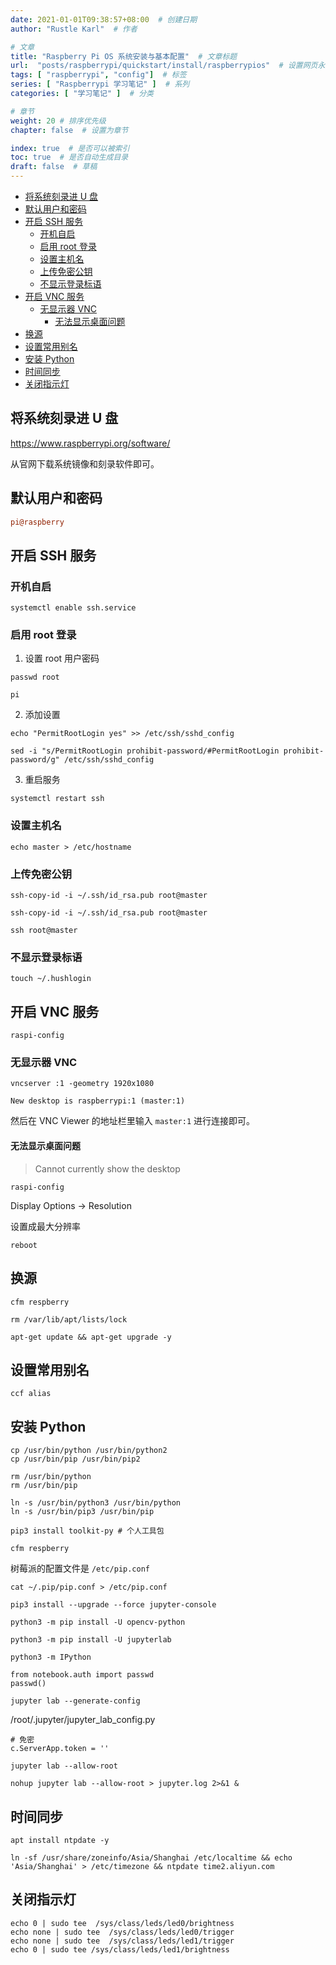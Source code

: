 ```yaml
---
date: 2021-01-01T09:38:57+08:00  # 创建日期
author: "Rustle Karl"  # 作者

# 文章
title: "Raspberry Pi OS 系统安装与基本配置"  # 文章标题
url:  "posts/raspberrypi/quickstart/install/raspberrypios"  # 设置网页永久链接
tags: [ "raspberrypi", "config"]  # 标签
series: [ "Raspberrypi 学习笔记" ]  # 系列
categories: [ "学习笔记" ]  # 分类

# 章节
weight: 20 # 排序优先级
chapter: false  # 设置为章节

index: true  # 是否可以被索引
toc: true  # 是否自动生成目录
draft: false  # 草稿
---
```


- [将系统刻录进 U 盘](#将系统刻录进-u-盘)
- [默认用户和密码](#默认用户和密码)
- [开启 SSH 服务](#开启-ssh-服务)
  - [开机自启](#开机自启)
  - [启用 root 登录](#启用-root-登录)
  - [设置主机名](#设置主机名)
  - [上传免密公钥](#上传免密公钥)
  - [不显示登录标语](#不显示登录标语)
- [开启 VNC 服务](#开启-vnc-服务)
  - [无显示器 VNC](#无显示器-vnc)
    - [无法显示桌面问题](#无法显示桌面问题)
- [换源](#换源)
- [设置常用别名](#设置常用别名)
- [安装 Python](#安装-python)
- [时间同步](#时间同步)
- [关闭指示灯](#关闭指示灯)

## 将系统刻录进 U 盘

https://www.raspberrypi.org/software/

从官网下载系统镜像和刻录软件即可。

## 默认用户和密码

```ini
pi@raspberry
```

## 开启 SSH 服务

### 开机自启

```shell
systemctl enable ssh.service
```

### 启用 root 登录

1. 设置 root 用户密码

```shell
passwd root
```

```shell
pi
```

2. 添加设置

```shell
echo "PermitRootLogin yes" >> /etc/ssh/sshd_config
```

```shell
sed -i "s/PermitRootLogin prohibit-password/#PermitRootLogin prohibit-password/g" /etc/ssh/sshd_config
```

3. 重启服务

```shell
systemctl restart ssh
```

### 设置主机名

```shell
echo master > /etc/hostname
```

### 上传免密公钥

```shell
ssh-copy-id -i ~/.ssh/id_rsa.pub root@master
```

```shell
ssh-copy-id -i ~/.ssh/id_rsa.pub root@master
```

```shell
ssh root@master
```

### 不显示登录标语

```shell
touch ~/.hushlogin
```

## 开启 VNC 服务

```shell
raspi-config
```

### 无显示器 VNC

```shell
vncserver :1 -geometry 1920x1080
```

```
New desktop is raspberrypi:1 (master:1)
```

然后在 VNC Viewer 的地址栏里输入 `master:1` 进行连接即可。

#### 无法显示桌面问题

> Cannot currently show the desktop


```shell
raspi-config
```

Display Options -> Resolution

设置成最大分辨率

```shell
reboot
```

## 换源

```shell
cfm respberry
```

```shell
rm /var/lib/apt/lists/lock
```

```shell
apt-get update && apt-get upgrade -y
```

## 设置常用别名

```shell
ccf alias
```

## 安装 Python

```shell
cp /usr/bin/python /usr/bin/python2
cp /usr/bin/pip /usr/bin/pip2
```

```shell
rm /usr/bin/python
rm /usr/bin/pip

ln -s /usr/bin/python3 /usr/bin/python
ln -s /usr/bin/pip3 /usr/bin/pip
```

```shell
pip3 install toolkit-py # 个人工具包
```

```shell
cfm respberry
```

树莓派的配置文件是 `/etc/pip.conf`

```shell
cat ~/.pip/pip.conf > /etc/pip.conf
```

```shell
pip3 install --upgrade --force jupyter-console
```

```shell
python3 -m pip install -U opencv-python
```


```shell
python3 -m pip install -U jupyterlab
```

```shell
python3 -m IPython
```

```shell
from notebook.auth import passwd
passwd()
```

```shell
jupyter lab --generate-config
```

/root/.jupyter/jupyter_lab_config.py

```shell
# 免密
c.ServerApp.token = ''
```

```shell
jupyter lab --allow-root
```

```shell
nohup jupyter lab --allow-root > jupyter.log 2>&1 &
```

## 时间同步

```shell
apt install ntpdate -y
```

```shell
ln -sf /usr/share/zoneinfo/Asia/Shanghai /etc/localtime && echo 'Asia/Shanghai' > /etc/timezone && ntpdate time2.aliyun.com
```

## 关闭指示灯

```shell
echo 0 | sudo tee  /sys/class/leds/led0/brightness
echo none | sudo tee  /sys/class/leds/led0/trigger
echo none | sudo tee  /sys/class/leds/led1/trigger
echo 0 | sudo tee /sys/class/leds/led1/brightness
```
